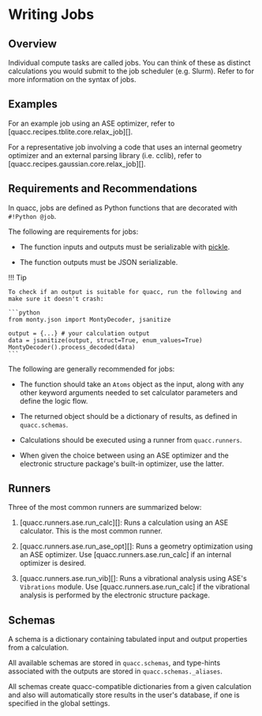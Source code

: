 # Writing Jobs

## Overview

Individual compute tasks are called jobs. You can think of these as distinct calculations you would submit to the job scheduler (e.g. Slurm). Refer to [](../user/basics/wflow_syntax.md) for more information on the syntax of jobs.

## Examples

For an example job using an ASE optimizer, refer to [quacc.recipes.tblite.core.relax_job][].

For a representative job involving a code that uses an internal geometry optimizer and an external parsing library (i.e. cclib), refer to [quacc.recipes.gaussian.core.relax_job][].

## Requirements and Recommendations

In quacc, jobs are defined as Python functions that are decorated with `#!Python @job`.

The following are requirements for jobs:

- The function inputs and outputs must be serializable with [pickle](https://docs.python.org/3/library/pickle.html).

- The function outputs must be JSON serializable.

!!! Tip

    To check if an output is suitable for quacc, run the following and make sure it doesn't crash:

    ```python
    from monty.json import MontyDecoder, jsanitize

    output = {...} # your calculation output
    data = jsanitize(output, struct=True, enum_values=True)
    MontyDecoder().process_decoded(data)
    ```

The following are generally recommended for jobs:

- The function should take an `Atoms` object as the input, along with any other keyword arguments needed to set calculator parameters and define the logic flow.

- The returned object should be a dictionary of results, as defined in `quacc.schemas`.

- Calculations should be executed using a runner from `quacc.runners`.

- When given the choice between using an ASE optimizer and the electronic structure package's built-in optimizer, use the latter.

## Runners

Three of the most common runners are summarized below:

1. [quacc.runners.ase.run_calc][]: Runs a calculation using an ASE calculator. This is the most common runner.

2. [quacc.runners.ase.run_ase_opt][]: Runs a geometry optimization using an ASE optimizer. Use [quacc.runners.ase.run_calc] if an internal optimizer is desired.

3. [quacc.runners.ase.run_vib][]: Runs a vibrational analysis using ASE's `Vibrations` module. Use [quacc.runners.ase.run_calc] if the vibrational analysis is performed by the electronic structure package.

## Schemas

A schema is a dictionary containing tabulated input and output properties from a calculation.

All available schemas are stored in `quacc.schemas`, and type-hints associated with the outputs are stored in `quacc.schemas._aliases`.

All schemas create quacc-compatible dictionaries from a given calculation and also will automatically store results in the user's database, if one is specified in the global settings.
